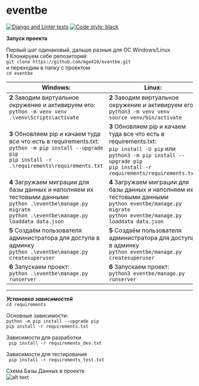 # eventbe

[![Django and Linter tests](https://github.com/mge410/eventbe/actions/workflows/django.yml/badge.svg)](https://github.com/mge410/eventbe/actions/workflows/django.yml)
[![Code style: black](https://img.shields.io/badge/code%20style-black-000000.svg)](https://github.com/psf/black)

**Запуск проекта**

Первый шаг одинаковый, дальше разные для OC Windows/Linux  
**1** Клонируем себе репозиторий:  
```git clone https://github.com/mge410/eventbe.git ```  
и переходим в папку с проектом   
```cd eventbe ```

| Windows:                                                                                                                                                                         | Linux:                                                                                                                                                                                                     |
|----------------------------------------------------------------------------------------------------------------------------------------------------------------------------------|------------------------------------------------------------------------------------------------------------------------------------------------------------------------------------------------------------|
| **2** Заводим виртуальное окружение и активируем его: <br> ```python -m venv venv ``` <br> ```.\venv\Scripts\activate ```                                                        | **2** Заводим виртуальное окружение и активируем его: <br> ```python3 -m venv venv ``` <br> ```source venv/bin/activate ```                                                                                |
| **3** Обновляем pip и качаем туда все что есть в requirements.txt: <br>```python -m pip install --upgrade pip``` <br> ```pip install -r .\requirements\requirements.txt ```      | **3** Обновляем pip и качаем туда все что есть в requirements.txt: <br> ```pip install -U pip``` или    ```python3 -m pip install --upgrade pip``` <br> ```pip install -r requirements/requirements.txt``` |
| **4** Загружаем миграции для базы данных и наполняем их тестовыми данными <br>```python .\eventbe\manage.py migrate``` <br> ```python .\eventbe\manage.py loaddata data.json ``` | **4** Загружаем миграции для базы данных и наполняем их тестовыми данными <br>```python eventbe/manage.py migrate``` <br> ```python eventbe/manage.py loaddata data.json ```                               |
| **5** Cоздаём пользователя администратора для доступа в админку  <br>```python .\eventbe\manage.py createsuperuser```                                                            | **5** Cоздаём пользователя администратора для доступа в админку <br>```python eventbe/manage.py createsuperuser``` <br>                                                                                    |
| **6** Запускаем проект: <br> ``` python .\eventbe\manage.py runserver ```                                                                                                        | **6** Запускаем проект: <br> ```python3 eventbe/manage.py runserver```                                                                                                                                     |

---

***Установка зависимостей***  
```cd requirements```  

Основные зависимости:  
```python -m pip install --upgrade pip```   
```pip install -r requirements.txt ```  

Зависимости для разработки  
``` pip install -r requirements_dev.txt```  

Зависимости для тестирования   
``` pip install -r requirements_test.txt```

Схема Базы Данных в проекте  
![alt text](database.PNG)

